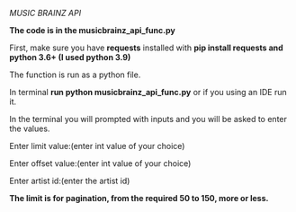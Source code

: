 *MUSIC BRAINZ API*

**The code is in the musicbrainz_api_func.py** 

First, make sure you have **requests** installed with **pip install requests and python 3.6+ (I used python 3.9)**

The function is run as a python file. 

In terminal **run python musicbrainz_api_func.py** or  if you using an IDE run it.

In the terminal you will prompted with inputs and you will be asked to enter the values.

Enter limit value:(enter int value of your choice)

Enter offset value:(enter int value of your choice)

Enter artist id:(enter the artist id)

**The limit is for pagination, from the required 50 to 150, more or less.**